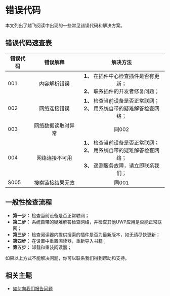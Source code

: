 # 错误代码

本文列出了越飞阅读中出现的一些常见错误代码和解决方案。

## 错误代码速查表
| 错误代码 | 错误解释 | 解决方法 |
| -------- |:--------:|:---------:|
| 001 | 内容解析错误 | **1、** 在插件中心检查插件是否有更新； </br>**2、** 联系插件的开发者修复问题； |
| 002 | 网络连接错误 | **1、** 检查当前设备是否正常联网； </br>**2、** 用系统自带的疑难解答检查网络； |
| 003 | 网络数据读取时异常 | 同002 |
| 004 | 网络连接不可用 | **1、** 检查当前设备是否正常联网； </br>**2、** 用系统自带的疑难解答检查网络；</br>**3、** 遥测服务故障，请立即联系我们； |
| S005 | 搜索链接结果无效 | 同001 |
 
## 一般性检查流程

- **第一步：** 检查当前设备是否正常联网；
- **第二步：** 系统自带的疑难解答检查网络，并检查其他UWP应用是否能正常联网；
- **第三步：** 检查阅读器内提供搜索的插件是否为最新版本，如无请尽快更新；
- **第四步：** 在设置中重置阅读器，重新导入书籍；
- **第五步：** 卸载和重装阅读器；

如果以上方式不能解决问题，你可以联系我们得到帮助和支持。

## 相关主题
- [如何向我们报告问题](./Report-Issues-to-Us.md)